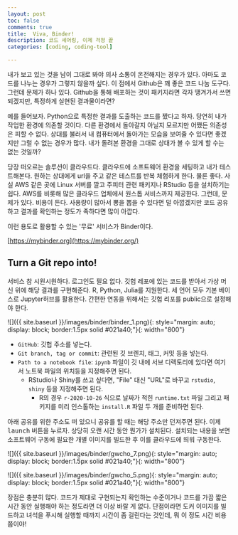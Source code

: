 ```yaml
---
layout: post
toc: false
comments: true
title:  Viva, Binder!
description: 코드 셰어링, 이제 걱정 끝 
categories: [coding, coding-tool]

---
```


내가 보고 있는 것을 남이 그대로 봐야 의사 소통이 온전해지는 경우가 있다. 아마도 코드를 나누는 경우가 그렇지 않을까 싶다. 이 점에서 Github은 꽤 좋은 코드 나눔 도구다. 그런데 문제가 하나 있다. Github을 통해 배포하는 것이 패키지라면 각자 땡겨가서 쓰면 되겠지만, 특정하게 실현된 결과물이라면? 

예를 들어보자. Python으로 특정한 결과를 도출하는 코드를 짰다고 하자. 당연히 내가 작업한 환경에 의존할 것이다. 다른 환경에서 돌아갈지 아닐지 모르지만 어쨌든 의존성은 피할 수 없다. 상대를 불러서 내 컴퓨터에서 돌아가는 모습을 보여줄 수 있다면 좋겠지만 그럴 수 없는 경우가 많다. 내가 돌려본 환경을 그대로 상대가 볼 수 있게 할 수는 없는 것일까? 

당장 떠오르는 솔루션이 클라우드다. 클라우드에 소프트웨어 환경을 세팅하고 내가 테스트해본다. 원하는 상대에게 url을 주고 같은 테스트를 반복 체험하게 한다. 물론 좋다. 사실 AWS 같은 곳에 Linux 서버를 깔고 주피터 관련 패키지나 RStudio 등을 설치하기는 쉽다. AWS를 비롯해 많은 클라우드 업체에서 원스톱 서비스까지 제공한다. 그런데, 문제가 있다. 비용이 든다. 사용량이 많아서 뽕을 뽑을 수 있다면 덜 아깝겠지만 코드 공유하고 결과를 확인하는 정도가 족하다면 많이 아깝다.

이런 용도로 활용할 수 있는 '무료' 서비스가 Binder이다. 

[https://mybinder.org](https://mybinder.org/)

## Turn a Git repo into! 

서비스 참 시원시원하다. 로그인도 필요 없다. 깃헙 레포에 있는 코드를 받아서 가상 머신 위에 해당 결과를 구현해준다. R, Python, Julia를 지원한다. 세 언어 모두 기본 베이스로 Jupyter허브를 활용한다. 간편한 연동을 위해서는 깃헙 리포를 public으로 설정해야 한다. 

 ![]({{ site.baseurl }}/images/binder/binder_1.png){: style="margin: auto; display: block; border:1.5px solid #021a40;"}{: width="800"}

- `GitHub`: 깃헙 주소를 넣는다. 
- `Git branch, tag or commit`: 관련된 깃 브렌치, 태그, 커밋 등을 넣는다. 
- `Path to a notebook file`: `ipynb` 파일이 깃 내에 서브 디렉토리에 있다면 여기서 노트북 파일의 위치등을 지정해주면 된다. 
	- RStudio나 Shiny를 쓰고 싶다면, "File" 대신 "URL"로 바꾸고 `rstudio`, `shiny` 등을 지정해주면 된다. 
		- R의 경우 `r-2020-10-26` 식으로 날짜가 적힌 `runtime.txt` 파일 그리고 패키지를 미리 인스톨하는 `install.R` 파일 두 개를 준비하면 된다. 

아래 공유를 위한 주소도 떠 있으니 공유를 할 때는 해당 주소만 던져주면 된다. 이제 <kbd>launch</kbd> 버튼을 누르자. 상당히 오랜 시간 동안 뭔가가 설치된다. 설치되는 내용을 보면 소프트웨어 구동에 필요한 개별 이미지를 빌드한 후 이를 클라우드에 띄워 구동한다. 

 ![]({{ site.baseurl }}/images/binder/gwcho_7.png){: style="margin: auto; display: block; border:1.5px solid #021a40;"}{: width="800"}
 
 ![]({{ site.baseurl }}/images/binder/gwcho_5.png){: style="margin: auto; display: block; border:1.5px solid #021a40;"}{: width="800"}
 
장점은 충분히 많다. 코드가 제대로 구현되는지 확인하는 수준이거나 코드를 가끔 짧은 시간 동안 실행해야 하는 정도라면 더 이상 바랄 게 없다. 단점이라면 도커 이미지를 빌드하고 녀석을 푸시해 실행할 때까지 시간이 좀 걸린다는 것인데, 뭐 이 정도 시간 비용 쯤이야! 







<!--stackedit_data:
eyJoaXN0b3J5IjpbLTg1MjU4MTMzNCwtODA1MDgxMzQwLC01MD
Y2MzQ5NDAsLTEyMTk1MzE2MTNdfQ==
-->